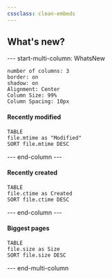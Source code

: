 ```yaml
---
cssclass: clean-embeds
---
```


## What's new?

--- start-multi-column: WhatsNew
```column-settings  
number of columns: 3
border: on
shadow: on
Alignment: Center
Column Size: 99%
Column Spacing: 10px
```

#### Recently modified

```dataview
TABLE
file.mtime as "Modified"
SORT file.mtime DESC
```

--- end-column ---

#### Recently created

```dataview
TABLE
file.ctime as Created
SORT file.ctime DESC
```

--- end-column ---

#### Biggest pages

```dataview
TABLE
file.size as Size
SORT file.size DESC
```

--- end-multi-column




